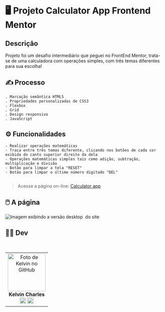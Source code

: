 # 🖥️ Projeto Calculator App Frontend Mentor

## Descrição

Projeto foi um desafio intermediário que peguei no FrontEnd Mentor, trata-se de uma calculadora com operações simples, com três temas diferentes para sua escolha!

## ✍️ Processo

    . Marcação semântica HTML5
    . Propriedades personalizadas de CSS3
    . Flexbox
    . Grid
    . Design responsivo
    . JavaScript



## ⚙ Funcionalidades

    - Realizar operações matemáticas
    - Traca entre três temas diferente, clicando nos botões de cada cor exibida do canto superior direito da dela
    - Operações matemáticas simples tais como adição, subtração, multiplicação e divisão
    - Botão para limpar a tela "RESET"
    - Botão para limpar o último número digitado "DEL"
         

> Acesse a página on-line: <a href="https://projeto-calculator-app.vercel.app/" target=_blank> Calculator app </a>

## 🖱️ A página

<img src="src/design/gif.gif" alt="Imagem exibindo a versão desktop  do site">

## 👩‍💻 Dev

<table align="center">
    <tr>  
        <td align="center">
            <div>
                <img src="https://avatars.githubusercontent.com/u/110488969?v=4"width="120px;" alt="Foto de Kelvin no GitHub"/><br>
                    <b> Kelvin Charles </b><br>
                        <a href="https://www.linkedin.com/in/kelvin-charles/" alt="Linkedin"><img src="https://img.shields.io/badge/LinkedIn-0077B5?style=for-the-badge&logo=linkedin&logoColor=white" height="20"></a>
                        <a href="https://github.com/kelvincharlesdev" alt="GitHub"><img src="https://img.shields.io/badge/GitHub-100000?style=for-the-badge&logo=github&logoColor=white" height="20"></a>
            </div>
        </td>
    </tr>
</table>
